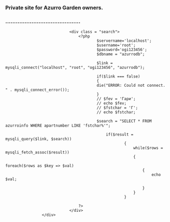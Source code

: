 <?php
include_once 'azurroheader.php';
?>
<!DOCTYPE html>
<html lang="en">
<head>
    <meta charset="UTF-8">
    <meta name="viewport" content="width=device-width, initial-scale=1.0">
    <link rel="stylesheet" type="text/css" href="azurrostyle.css" media="screen"/>
    <title>AzurroSearch</title>
</head>
<body>
                    <div class="main">
                            <div class="text">
                            <h3>Private site for Azurro Garden owners.</h>
                            <h3>...........................................</h>            
                            </div>

                                <div class = "search">
                                    <?php
                                            $servername='localhost';
                                            $username='root';
                                            $password='ogi123456';
                                            $dbname = "azurrodb";
                                    
                                            $link = mysqli_connect("localhost", "root", "ogi123456", "azurrodb");

                                            if($link === false)
                                            {
                                            die("ERROR: Could not connect. " . mysqli_connect_error());
                                            }
                                            // $fev = 'Гари';
                                            // echo $fev;
                                            // $fstchar = 'Г';
                                            // echo $fstchar;

                                            $search = "SELECT * FROM azurroinfo WHERE apartnumber LIKE 'fstchar%'";

                                                if($result = mysqli_query($link, $search))
                                                        {
                                                            while($rows = mysqli_fetch_assoc($result))
                                                            {
                                                                foreach($rows as $key => $val)
                                                                {
                                                                    echo $val;
                                                                    
                                                                }
                                                            }
                                                        }

                                    ?>
                                </div>
                    </div>
    
</body>
</html>
<?php
include_once 'azurrofooter.php';
?>
